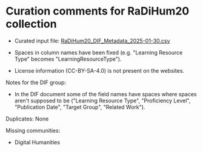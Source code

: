 # Curation comments for RaDiHum20 collection

- Curated input file:
  [RaDiHum20_DIF_Metadata_2025-01-30.csv](RaDiHum20_DIF_Metadata_2025-01-30.csv)

- Spaces in column names have been fixed (e.g. "Learning Resource Type" becomes
  "LearningResourceType").
- License information (CC-BY-SA-4.0) is not present on the websites.

Notes for the DIF group:

- In the DIF document some of the field names have spaces where spaces aren't
  supposed to be ("Learning Resource Type", "Proficiency Level", "Publication
  Date", "Target Group", "Related Work").

Duplicates: None

Missing communities:

- Digital Humanities

